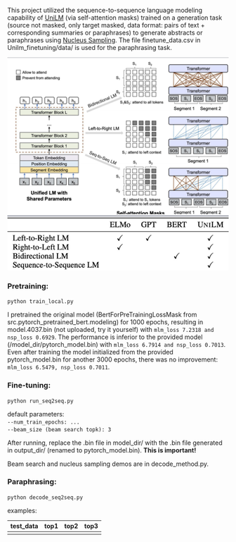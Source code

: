 This project utilized the sequence-to-sequence language modeling capability of [UniLM](https://arxiv.org/abs/1905.03197) (via self-attention masks) trained on a generation task (source not masked, only target masked, data format: pairs of text + corresponding summaries or paraphrases) to generate abstracts or paraphrases using [Nucleus Sampling](https://arxiv.org/abs/1904.09751). The file finetune_data.csv in Unilm_finetuning/data/ is used for the paraphrasing task.

![](https://github.com/WillongWANG/Awesome-NLP-projects-updating-/blob/main/Unilm/p1.png)   
![](https://github.com/WillongWANG/Awesome-NLP-projects-updating-/blob/main/Unilm/p2.png)

### Pretraining:
```
python train_local.py
```
I pretrained the original model (BertForPreTrainingLossMask from src.pytorch_pretrained_bert.modeling) for 1000 epochs, resulting in model.4037.bin (not uploaded, try it yourself) with ```mlm_loss 7.2318 and nsp_loss 0.6929```. The performance is inferior to the provided model (/model_dir/pytorch_model.bin) with ```mlm_loss 6.7914 and nsp_loss 0.7013```. Even after training the model initialized from the provided pytorch_model.bin for another 3000 epochs, there was no improvement: ```mlm_loss 6.5479, nsp_loss 0.7011```.

### Fine-tuning:
```
python run_seq2seq.py
```
default parameters:  
```--num_train_epochs: ...```    
```--beam_size (beam search topk): 3```

After running, replace the .bin file in model_dir/ with the .bin file generated in output_dir/ (renamed to pytorch_model.bin). **This is important!**

Beam search and nucleus sampling demos are in decode_method.py.

### Paraphrasing:
```
python decode_seq2seq.py
```

examples:

| test_data | top1 | top2 | top3 |
| :-------: | :--: | :--: | :--: |
|      |      |      |      |

